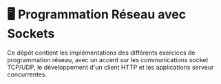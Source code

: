 # 🖥️ Programmation Réseau avec Sockets

Ce dépôt contient les implémentations des différents exercices de programmation réseau, avec un accent sur les communications socket TCP/UDP, le développement d'un client HTTP et les applications serveur concurrentes.




